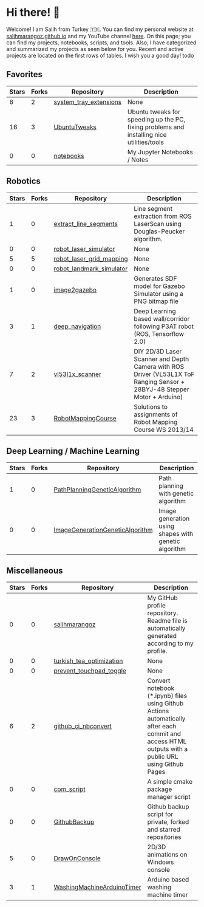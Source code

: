 # Hi there! :wave: 

Welcome! I am Salih from Turkey :tr:. You can find my personal website at [salihmarangoz.github.io](https://salihmarangoz.github.io) and my YouTube channel [here](https://www.youtube.com/channel/UCu8rMm9uYrH-wwY1gI--fSQ). On this page; you can find my projects, notebooks, scripts, and tools. Also, I have categorized and summarized my projects as seen below for you. Recent and active projects are located on the first rows of tables. I wish you a good day! todo



## Favorites
| Stars | Forks | Repository | Description |
| ----- | ----- | ---------- | ----------- |
| 8 | 2 | [system_tray_extensions](https://github.com/salihmarangoz/system_tray_extensions) | None |
| 16 | 3 | [UbuntuTweaks](https://github.com/salihmarangoz/UbuntuTweaks) | Ubuntu tweaks for speeding up the PC, fixing problems and installing nice utilities/tools |
| 0 | 0 | [notebooks](https://github.com/salihmarangoz/notebooks) | My Jupyter Notebooks / Notes |
## Robotics
| Stars | Forks | Repository | Description |
| ----- | ----- | ---------- | ----------- |
| 1 | 0 | [extract_line_segments](https://github.com/salihmarangoz/extract_line_segments) | Line segment extraction from ROS LaserScan using Douglas-Peucker algorithm. |
| 0 | 0 | [robot_laser_simulator](https://github.com/salihmarangoz/robot_laser_simulator) | None |
| 5 | 5 | [robot_laser_grid_mapping](https://github.com/salihmarangoz/robot_laser_grid_mapping) | None |
| 0 | 0 | [robot_landmark_simulator](https://github.com/salihmarangoz/robot_landmark_simulator) | None |
| 1 | 0 | [image2gazebo](https://github.com/salihmarangoz/image2gazebo) | Generates SDF model for Gazebo Simulator using a PNG bitmap file |
| 3 | 1 | [deep_navigation](https://github.com/salihmarangoz/deep_navigation) | Deep Learning based wall/corridor following P3AT robot (ROS, Tensorflow 2.0) |
| 7 | 2 | [vl53l1x_scanner](https://github.com/salihmarangoz/vl53l1x_scanner) | DIY 2D/3D Laser Scanner and Depth Camera with ROS Driver (VL53L1X ToF Ranging Sensor + 28BYJ-48 Stepper Motor + Arduino) |
| 23 | 3 | [RobotMappingCourse](https://github.com/salihmarangoz/RobotMappingCourse) | Solutions to assignments of Robot Mapping Course WS 2013/14 |
## Deep Learning / Machine Learning
| Stars | Forks | Repository | Description |
| ----- | ----- | ---------- | ----------- |
| 1 | 0 | [PathPlanningGeneticAlgorithm](https://github.com/salihmarangoz/PathPlanningGeneticAlgorithm) | Path planning with genetic algorithm |
| 0 | 0 | [ImageGenerationGeneticAlgorithm](https://github.com/salihmarangoz/ImageGenerationGeneticAlgorithm) | Image generation using shapes with genetic algorithm |
## Miscellaneous
| Stars | Forks | Repository | Description |
| ----- | ----- | ---------- | ----------- |
| 0 | 0 | [salihmarangoz](https://github.com/salihmarangoz/salihmarangoz) | My GitHub profile repository. Readme file is automatically generated according to my profile. |
| 0 | 0 | [turkish_tea_optimization](https://github.com/salihmarangoz/turkish_tea_optimization) | None |
| 0 | 0 | [prevent_touchpad_toggle](https://github.com/salihmarangoz/prevent_touchpad_toggle) | None |
| 6 | 2 | [github_ci_nbconvert](https://github.com/salihmarangoz/github_ci_nbconvert) | Convert notebook (*.ipynb) files using Github Actions automatically after each commit and access HTML outputs with a public URL using Github Pages |
| 0 | 0 | [cpm_script](https://github.com/salihmarangoz/cpm_script) | A simple cmake package manager script |
| 0 | 0 | [GithubBackup](https://github.com/salihmarangoz/GithubBackup) | Github backup script for private, forked and starred repositories |
| 5 | 0 | [DrawOnConsole](https://github.com/salihmarangoz/DrawOnConsole) | 2D/3D animations on Windows console |
| 3 | 1 | [WashingMachineArduinoTimer](https://github.com/salihmarangoz/WashingMachineArduinoTimer) | Arduino based washing machine timer |
